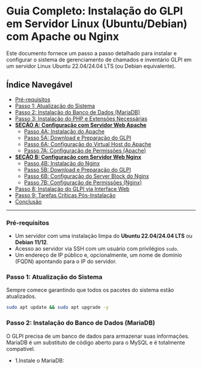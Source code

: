 # Guia Completo: Instalação do GLPI em Servidor Linux (Ubuntu/Debian) com Apache ou Nginx

Este documento fornece um passo a passo detalhado para instalar e configurar o sistema de gerenciamento de chamados e inventário GLPI em um servidor Linux Ubuntu 22.04/24.04 LTS (ou Debian equivalente).

## Índice Navegável

* [Pré-requisitos](#pré-requisitos)
* [Passo 1: Atualização do Sistema](#passo-1-atualização-do-sistema)
* [Passo 2: Instalação do Banco de Dados (MariaDB)](#passo-2-instalação-do-banco-de-dados-(MariaDB))
* [Passo 3: Instalação do PHP e Extensões Necessárias](#passo-3-instalacao-do-php-e-extensoes-necessarias)
* **[SEÇÃO A: Configuração com Servidor Web Apache](#secao-a-configuracao-com-servidor-web-apache)**
    * [Passo 4A: Instalação do Apache](#passo-4a-instalacao-do-apache)
    * [Passo 5A: Download e Preparação do GLPI](#passo-5a-download-e-preparacao-do-glpi)
    * [Passo 6A: Configuração do Virtual Host do Apache](#passo-6a-configuracao-do-virtual-host-do-apache)
    * [Passo 7A: Configuração de Permissões (Apache)](#passo-7a-configuracao-de-permissoes-apache)
* **[SEÇÃO B: Configuração com Servidor Web Nginx](#secao-b-configuracao-com-servidor-web-nginx)**
    * [Passo 4B: Instalação do Nginx](#passo-4b-instalacao-do-nginx)
    * [Passo 5B: Download e Preparação do GLPI](#passo-5b-download-e-preparacao-do-glpi)
    * [Passo 6B: Configuração do Server Block do Nginx](#passo-6b-configuracao-do-server-block-do-nginx)
    * [Passo 7B: Configuração de Permissões (Nginx)](#passo-7b-configuracao-de-permissoes-nginx)
* [Passo 8: Instalação do GLPI via Interface Web](#passo-8-instalacao-do-glpi-via-interface-web)
* [Passo 9: Tarefas Críticas Pós-Instalação](#passo-9-tarefas-criticas-pos-instalacao)
* [Conclusão](#conclusao)

---

### Pré-requisitos
* Um servidor com uma instalação limpa do **Ubuntu 22.04/24.04 LTS** ou **Debian 11/12**.
* Acesso ao servidor via SSH com um usuário com privilégios `sudo`.
* Um endereço de IP público e, opcionalmente, um nome de domínio (FQDN) apontando para o IP do servidor.

### Passo 1: Atualização do Sistema
Sempre comece garantindo que todos os pacotes do sistema estão atualizados.

```bash
sudo apt update && sudo apt upgrade -y
```

### Passo 2: Instalação do Banco de Dados (MariaDB)
O GLPI precisa de um banco de dados para armazenar suas informações. MariaDB é um substituto de código aberto para o MySQL e é totalmente compatível.

* 1.Instale o MariaDB:
